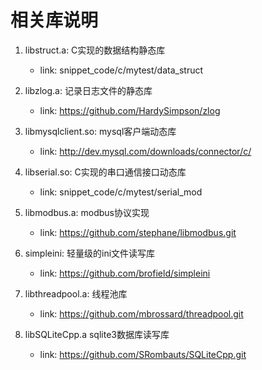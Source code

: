 相关库说明
==========

1. libstruct.a: C实现的数据结构静态库
    - link: snippet_code/c/mytest/data_struct

2. libzlog.a: 记录日志文件的静态库
    - link: https://github.com/HardySimpson/zlog

3. libmysqlclient.so: mysql客户端动态库
    - link: http://dev.mysql.com/downloads/connector/c/

4. libserial.so: C实现的串口通信接口动态库
    - link: snippet_code/c/mytest/serial_mod
 
5. libmodbus.a: modbus协议实现
    - link: https://github.com/stephane/libmodbus.git

6. simpleini: 轻量级的ini文件读写库
    - link: https://github.com/brofield/simpleini

7. libthreadpool.a: 线程池库
    - link: https://github.com/mbrossard/threadpool.git

8. libSQLiteCpp.a sqlite3数据库读写库
    - link: https://github.com/SRombauts/SQLiteCpp.git
